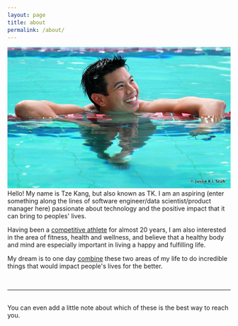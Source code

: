 ```yaml
---
layout: page
title: about
permalink: /about/
---
```


<img class="col one right" src="/img/profilepic.jpg">

<br/>
Hello! My name is Tze Kang, but also known as TK. I am an aspiring (enter something along the lines of software engineer/data scientist/product manager here) passionate about technology and the positive impact that it can bring to peoples' lives. 

Having been a <a href="https://www.swimmingworldmagazine.com/news/singapore-long-course-nationals-four-singapore-records-fall-three-by-joseph-schooling/" target="blank">competitive athlete</a> for almost 20 years, I am also interested in the area of fitness, health and wellness, and believe that a healthy body and mind are especially important in living a happy and fulfilling life. 

My dream is to one day <a href="http://medicalfuturist.com/20-potential-technological-advances-in-the-future-of-medicine-part-i/" target="blank">combine</a> these two areas of my life to do incredible things that would impact people's lives for the better. 



<br/>
<hr/>
<br/>
<span class="contacticon center">
	<a href="mailto:tzekang52@gmail.com"><i class="fa fa-envelope-square"></i></a>
	<a href="https://github.com/tn52" target="_blank"><i class="fa fa-github-square"></i></a>
	<a href="https://www.linkedin.com/in/tze-kang-ng-55980a81?trk=hp-identity-name" target="_blank"><i class="fa fa-linkedin-square"></i></a>
<!-- 	<a href="http://tumblr.com" target="_blank"><i class="fa fa-tumblr-square"></i></a> -->
	<a href="https://twitter.com" target="_blank"><i class="fa fa-twitter-square"></i></a>
</span>

<div class="col three caption">
	You can even add a little note about which of these is the best way to reach you.
</div>

